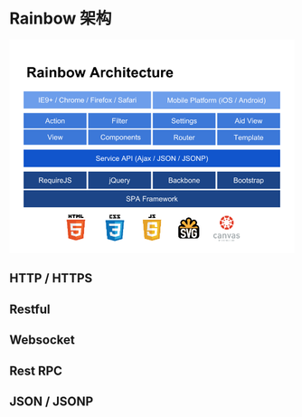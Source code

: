 # Rainbow 架构

![Rainbow 架构](..\images\rainbow-architecture.png)

## HTTP / HTTPS

## Restful

## Websocket

## Rest RPC

## JSON / JSONP